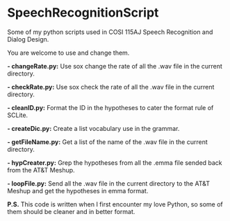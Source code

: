 SpeechRecognitionScript
=======================

Some of my python scripts used in COSI 115AJ Speech Recognition and Dialog Design.


You are welcome to use and change them.


**- changeRate.py:** Use sox change the rate of all the .wav file in the current directory.

**- checkRate.py:** Use sox check the rate of all the .wav file in the current directory.

**- cleanID.py:** Format the ID in the hypotheses to cater the format rule of SCLite.

**- createDic.py:** Create a list vocabulary use in the grammar.

**- getFileName.py:** Get a list of the name of the .wav file in the current directory.

**- hypCreater.py:** Grep the hypotheses from all the .emma file sended back from the AT&T Meshup.

**- loopFile.py:** Send all the .wav file in the current directory to the AT&T Meshup and get the hypotheses in emma format.


**P.S.** This code is written when I first encounter my love Python, so some of them should be cleaner and in better format.
